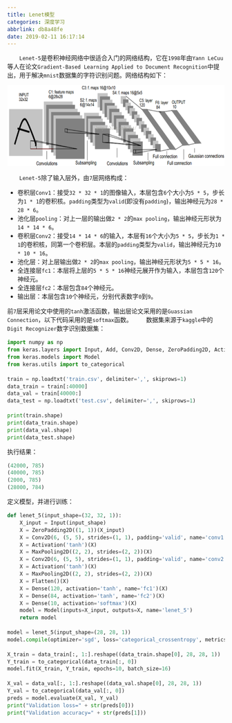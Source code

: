 ```yaml
---
title: Lenet模型
categories: 深度学习
abbrlink: db8a48fe
date: 2019-02-11 16:17:14
---
```

&emsp;&emsp;`Lenet-5`是卷积神经网络中很适合入门的网络结构，它在`1998`年由`Yann LeCuu`等人在论文`Gradient-Based Learning Applied to Document Recognition`中提出，用于解决`mnist`数据集的字符识别问题。网络结构如下：<!--more-->

<img src="./Lenet模型/1.png" height="186" width="701">

&emsp;&emsp;`Lenet-5`除了输入层外，由`7`层网络构成：

- 卷积层`Conv1`：接受`32 * 32 * 1`的图像输入，本层包含`6`个大小为`5 * 5`，步长为`1 * 1`的卷积核。`padding`类型为`valid`(即没有`padding`)，输出神经元为`28 * 28 * 6`。
- 池化层`pooling`：对上一层的输出做`2 * 2`的`max pooling`，输出神经元形状为`14 * 14 * 6`。
- 卷积层`Conv2`：接受`14 * 14 * 6`的输入，本层有`16`个大小为`5 * 5`，步长为`1 * 1`的卷积核，同第一个卷积层。本层的`padding`类型为`valid`，输出神经元为`10 * 10 * 16`。
- 池化层：对上层输出做`2 * 2`的`max pooling`，输出神经元形状为`5 * 5 * 16`。
- 全连接层`fc1`：本层将上层的`5 * 5 * 16`神经元展开作为输入，本层包含`120`个神经元。
- 全连接层`fc2`：本层包含`84`个神经元。
- 输出层：本层包含`10`个神经元，分别代表数字`0`到`9`。

前`7`层采用论文中使用的`tanh`激活函数，输出层论文采用的是`Guassian Connection`，以下代码采用的是`softmax`函数。
&emsp;&emsp;数据集来源于`kaggle`中的`Digit Recognizer`数字识别数据集：

``` python
import numpy as np
from keras.layers import Input, Add, Conv2D, Dense, ZeroPadding2D, Activation, MaxPooling2D, Flatten
from keras.models import Model
from keras.utils import to_categorical
​
train = np.loadtxt('train.csv', delimiter=',', skiprows=1)
data_train = train[:40000]
data_val = train[40000:]
data_test = np.loadtxt('test.csv', delimiter=',', skiprows=1)
​
print(train.shape)
print(data_train.shape)
print(data_val.shape)
print(data_test.shape)
```

执行结果：

``` python
(42000, 785)
(40000, 785)
(2000, 785)
(28000, 784)
```

定义模型，并进行训练：

``` python
def lenet_5(input_shape=(32, 32, 1)):
    X_input = Input(input_shape)
    X = ZeroPadding2D((1, 1))(X_input)
    X = Conv2D(6, (5, 5), strides=(1, 1), padding='valid', name='conv1')(X)
    X = Activation('tanh')(X)
    X = MaxPooling2D((2, 2), strides=(2, 2))(X)
    X = Conv2D(6, (5, 5), strides=(1, 1), padding='valid', name='conv2')(X)
    X = Activation('tanh')(X)
    X = MaxPooling2D((2, 2), strides=(2, 2))(X)
    X = Flatten()(X)
    X = Dense(120, activation='tanh', name='fc1')(X)
    X = Dense(84, activation='tanh', name='fc2')(X)
    X = Dense(10, activation='softmax')(X)
    model = Model(inputs=X_input, outputs=X, name='lenet_5')
    return model
​
model = lenet_5(input_shape=(28, 28, 1))
model.compile(optimizer='sgd', loss='categorical_crossentropy', metrics=['accuracy'])
​
X_train = data_train[:, 1:].reshape((data_train.shape[0], 28, 28, 1))
Y_train = to_categorical(data_train[:, 0])
model.fit(X_train, Y_train, epochs=10, batch_size=16)
​
X_val = data_val[:, 1:].reshape((data_val.shape[0], 28, 28, 1))
Y_val = to_categorical(data_val[:, 0])
preds = model.evaluate(X_val, Y_val)
print("Validation loss=" + str(preds[0]))
print("Validation accuracy=" + str(preds[1]))
```